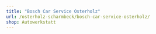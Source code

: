 ```yaml
---
title: "Bosch Car Service Osterholz"
url: /osterholz-scharmbeck/bosch-car-service-osterholz/
shop: Autowerkstatt
---
```


